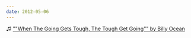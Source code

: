 ```yaml
---
date: 2012-05-06
---
```


♫ [""When The Going Gets Tough, The Tough Get Going"" by Billy Ocean](https://music.apple.com/gb/music-video/when-the-going-gets-tough-the-tough-get-going/347062954)
